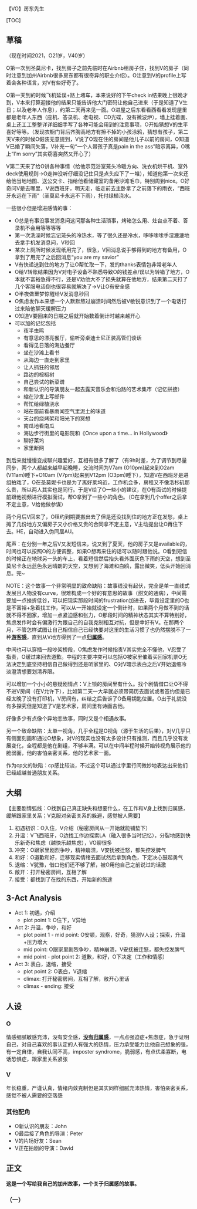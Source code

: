 【VO】房东先生

[TOC]

## 草稿

（现在时间2021，O21岁，V40岁）

O第一次到圣莫尼卡，找到房子之前先临时在Airbnb租房子住，找到V的房子（同时注意到加州Airbnb很多房东都有很奇异的职业介绍）。O注意到V的profile上写着会各种语言，对V有些好奇了。

O第一天到的时候飞机延误+路上堵车，本来说好的下午check in结果晚上很晚才到，V本来打算迎接他的结果只能告诉他大门密码让他自己进来（于是知道了V生日；以及老年人作息），约第二天再来见一面。O进屋之后东看看西看看发现屋里都是老年人东西（座机、答录机、老电视、CD光碟，没有微波炉），墙上挂着画、桌上还工工整整详详细细手写了各种可能会用到的注意事项，O开始猜想V的生平喜好等等。（发现衣橱门背后齐胸高地方有擦不掉的小孩涂鸦，猜想有孩子，第二天V来的时候O假装无意提到，V说了O现在住的房间是他儿子以前的房间，O知道V已婚了瞬间失落，V补充一句“一个人带孩子真是pain in the ass”暗示离异，O嘴上“I'm sorry”其实窃喜突然又开心了）

V第二天来了给O讲各种事情（给他示范浴室笼头冷暖方向、洗衣机烘干机、室外deck使用规则→O走神没听仔细没记住只是点头应下了一堆），知道他第一次来还给他当地地图、送公交卡、指给他看储藏室的备用沙滩毛巾，特别周到nice。O好奇问V是去哪里，V说西班牙，明天走，临走前去主卧拿了之前落下的雨衣，“西班牙永远在下雨”（圣莫尼卡永远不下雨），托付绿植浇水。

一些很小但是增进感情的事：

- O总是有事没事发消息问这问那各种生活琐事，烤箱怎么用、灶台点不着、答录机不会用等等等等
- 第一次洗澡时候忘记笼头的冷热水，等了很久还是冷水，哆哆嗦嗦手湿漉漉地去拿手机发消息问，V秒回
- 某次上厕所时候发现纸用完了，很急，V回消息说手够得到的地方有备用，O拿到了用完了之后回消息“you are my savior”
- V有快递送到住的地方了让O帮忙取一下，发的thanks表情包非常老年人
- O给V转账结果因为V对电子设备不熟悉导致O的钱差点/误以为转错了地方，O本就不富裕急得不行，还是V劝他大不了损失就算在他地方，结果第二天打了几个客服电话倒也很容易就解决了→V让O有安全感
- O半夜做噩梦惊醒给V发消息秒回
- O焦虑发作本来想一个人默默熬过崩溃时间然后被V敏锐意识到了一个电话打过来陪他聊天缓解压力
- O知道V要回来的日期之后就开始数着倒计时越来越开心
- 可以加的记忆包括
  - 夜半虫鸣
  - 有意思的漂亮餐厅，偷听旁桌迪士尼正装高管们谈话
  - 看得见日落的海边餐厅
  - 坐在沙滩上看书
  - 从海边一直走到家里
  - 让人抓狂的邻居
  - 路边的棕榈树
  - 自己尝试的新菜谱
  - 和新认识的导演朋友一起去露天音乐会和沿路的艺术集市（记忆拼接）
  - 缩在沙发上写邮件
  - 帮忙给绿植浇水
  - 站在窗前看暴雨闻空气里泥土的味道
  - 天台的烧烤架和阳光下的冥想
  - 南瓜地看南瓜
  - 海边步行街里的电影院和《Once upon a time... in Hollywood》
  - 聊好莱坞
  - 家里断网

到后来就慢慢变成聊兴趣爱好，互相有很多了解了（有9h时差，为了调节到尽量同步，两个人都越来越早起晚睡，交流时间为V7am (O10pm)起来到O2am (V11am)睡下+O10am (V7pm)起来到V12pm (O3pm)睡下），知道V在西班牙是进组拍戏了，O在圣莫妮卡也是为了离好莱坞近，工作机会多，房租又不像洛杉矶那么贵，所以两人其实也是同行。于是V给了O一些小的建议，在O有面试的时候提前跟他视频进行模拟面试，帮O拿到了一些小的角色。（O在拿到几个offer之后拿不定主意，V给他做参谋）

两个月后V回来了，O租约到期要搬出去了但是还没找到住的地方正在发愁，桌上摊了几份地方又偏房子又小价格又贵的合同拿不定主意，V主动提出让O再住下去。HE，自动进入伪同居AU。

尾声：在分别一年之后V又发短信来，说又到了夏天，他的房子又是available的，时间也可以按照O的方便调整，如果O想再来住的话可以随时跟他说。O看到短信的时候正在地球另一头的车上，看着短信然后抬头看外面灰色下雨的天空，想到圣莫尼卡永远蓝色永远晴朗的天空，又想到了海滩和白鸥，露出微笑，低头开始回消息。完~

NOTE：这个故事一个非常明显的致命缺陷：故事线没有起伏，完全是单一直线式发展且人物没有curve，很难构成一个好的有意思的故事（甜文的通病），中间需要加一点挫折低谷，可以把现实那段时间的frustration加进去，毕竟设定里的O也是不富裕+急着找工作，可以从一开始就设定一个倒计时，如果两个月做不到的话就不得不回家，增加一点紧迫感和张力，O那段时间的精神状态其实不算特别好，焦虑发作时会有偏激行为跟自己的自我克制相互对抗，但是幸好有V。在那两个月，不管怎样试图让自己相信自己已经快要对这里的生活习惯了也仍然摆脱不了一种<u>**游客感**</u>，直到从V地方得到了一点<u>**归属感**</u>。

中间也可以穿插一段吵架桥段，O焦虑发作时候指责V其实完全不懂他，V忍受了指责，O缓过来回去道歉。中程的主要冲突可以包括O被家里催着买回家机票O无法决定到底坚持相信自己做得到还是听家里的、O对V暗示表白之后V开始退缩冷淡澄清想要划清界限。

可以增加一个小小的悬疑剧情点：V上锁的房间里有什么。找个剧情借口让O不得不进V房间（在V允许下），比如第二天一大早就必须带简历去面试或者签约但是已经太晚了没有打印机，V房间有，纠结之后告诉了O备用钥匙位置。O出于礼貌没有多探究但是知道了V是艺术家，房间里有诗画吉他。

好像多少有点像个异地恋故事，同时又是个相遇故事。

另一个致命缺陷：太单一视角，几乎全程是O视角（源于生活的后果），对V几乎只有侧面刻画和通过O想象，对V的现实也没有太多设计只有推测，而且几乎没有发展变化，全程都是他在剧组，不够丰满。可以在中间半程时候开始转视角展示他的脆弱面，他的害怕亲密关系，他的艺术家一面。

作为cp文的缺陷：cp感比较淡，不过这个可以通过字里行间微妙地表达出来他们已经超越普通朋友关系。

## 大纲

【主要剧情弧线：O找到自己真正缺失和想要什么，在工作和V身上找到归属感，缓解跟家里关系；V克服对亲密关系的躲避，感觉被人需要】

1. 初遇初识：O入住，V介绍（秘密房间从一开始就能铺垫下）
2. 升温：V飞西班牙，O边找工作边探索LA（融入很多当时记忆），分裂地感到快乐新奇和焦虑（越快乐越焦虑），VO聊很多
3. 冲突：O跟家里剧烈争吵，精神崩溃，V安抚被迁怒，都失控发脾气
4. 和好：O道歉和好，迁移现实情绪去面试然后拿到角色，下定决心鼓起勇气
5. 退缩：V犹豫，借口他们还不够了解，被O用他自己之前说过的话激
6. 敞开：打开秘密房间，互相了解
7. 接受：都找到了在找的东西，开始新的旅途

## 3-Act Analysis

- Act 1: 初遇，介绍
  - plot point 1: O住下，V异地
- Act 2: 升温，争吵，和好
  - plot point 1 - mid point: O安顿，观察，好奇，猜测V人设；探索，升温+压力增大
  - mid point: O跟家里剧烈争吵，精神崩溃，V安抚被迁怒，都失控发脾气
  - mid point - plot point 2: 道歉，和好，O下决定（工作和情感）
- Act 3: 表白，退缩，接受
  - plot point 2: O表白，V退缩
  - climax: 打开秘密房间，互相了解，敞开心里话
  - climax - ending: 接受

## 人设

### O

情感细腻敏感充沛，没有安全感，**<u>没有归属感</u>**，一点点强迫症+焦虑症，急于证明自己，对自己喜欢的事认定的人有强大的热情，压力承受能力比他自己想象的强，有一定自律，自我认同不高，imposter syndrome，脆弱感，有点优柔寡断，电话恐惧症，跟家里关系紧张

### V

年长稳重，严谨认真，情绪内敛克制但是其实同样细腻充沛热情，害怕亲密关系，感觉不被人需要的空落感

### 其他配角

- O新认识的朋友：John
- O最后接了角色的导演：Peter
- V的片场好友：Sean
- V正在拍剧的导演：David

## 正文

**这是一个写给我自己的加州故事，一个关于归属感的故事。**

### （一）

